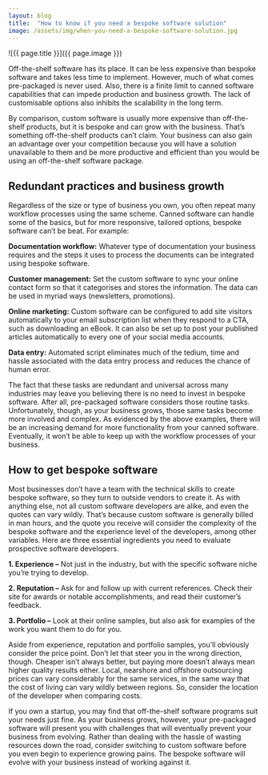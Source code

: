 ```yaml
---
layout: blog
title:  "How to know if you need a bespoke software solution"
image: /assets/img/when-you-need-a-bespoke-software-solution.jpg
---
```


![{{ page.title }}]({{ page.image }})

Off-the-shelf software has its place. It can be less expensive than bespoke software and takes less time to implement. However, much of what comes pre-packaged is never used. Also, there is a finite limit to canned software capabilities that can impede production and business growth. The lack of customisable options also inhibits the scalability in the long term.

By comparison, custom software is usually more expensive than off-the-shelf products, but it is bespoke and can grow with the business. That’s something off-the-shelf products can’t claim. Your business can also gain an advantage over your competition because you will have a solution unavailable to them and be more productive and efficient than you would be using an off-the-shelf software package.
 
## Redundant practices and business growth
Regardless of the size or type of business you own, you often repeat many workflow processes using the same scheme. Canned software can handle some of the basics, but for more responsive, tailored options, bespoke software can’t be beat. For example:

 **Documentation workflow:** Whatever type of documentation your business requires and the steps it uses to process the documents can be integrated using bespoke software.

 **Customer management:** Set the custom software to sync your online contact form so that it categorises and stores the information. The data can be used in myriad ways (newsletters, promotions).

 **Online marketing:** Custom software can be configured to add site visitors automatically to your email subscription list when they respond to a CTA, such as downloading an eBook. It can also be set up to post your published articles automatically to every one of your social media accounts.

 **Data entry:** Automated script eliminates much of the tedium, time and hassle associated with the data entry process and reduces the chance of human error.

The fact that these tasks are redundant and universal across many industries may leave you believing there is no need to invest in bespoke software. After all, pre-packaged software considers those routine tasks. Unfortunately, though, as your business grows, those same tasks become more involved and complex. As evidenced by the above examples, there will be an increasing demand for more functionality from your canned software. Eventually, it won’t be able to keep up with the workflow processes of your business.
 
## How to get bespoke software
Most businesses don’t have a team with the technical skills to create bespoke software, so they turn to outside vendors to create it. As with anything else, not all custom software developers are alike, and even the quotes can vary wildly. That’s because custom software is generally billed in man hours, and the quote you receive will consider the complexity of the bespoke software and the experience level of the developers, among other variables. Here are three essential ingredients you need to evaluate prospective software developers.

**1. Experience –** Not just in the industry, but with the specific software niche you’re trying to develop.

**2. Reputation –** Ask for and follow up with current references. Check their site for awards or notable accomplishments, and read their customer’s feedback.

**3. Portfolio –** Look at their online samples, but also ask for examples of the work you want them to do for you.

Aside from experience, reputation and portfolio samples, you’ll obviously consider the price point. Don’t let that steer you in the wrong direction, though. Cheaper isn’t always better, but paying more doesn’t always mean higher quality results either. Local, nearshore and offshore outsourcing prices can vary considerably for the same services, in the same way that the cost of living can vary wildly between regions. So, consider the location of the developer when comparing costs.

If you own a startup, you may find that off-the-shelf software programs suit your needs just fine. As your business grows, however, your pre-packaged software will present you with challenges that will eventually prevent your business from evolving. Rather than dealing with the hassle of wasting resources down the road, consider switching to custom software before you even begin to experience growing pains. The bespoke software will evolve with your business instead of working against it.
